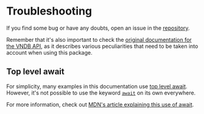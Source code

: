 # Troubleshooting

If you find some bug or have any doubts, open an issue in the [repository](https://github.com/ferreira-tb/vndb/issues).

Remember that it's also important to check the [original documentation for the VNDB API](https://api.vndb.org/kana), as it describes various peculiarities that need to be taken into account when using this package.

## Top level await

For simplicity, many examples in this documentation use [top level await](https://developer.mozilla.org/en-US/docs/Web/JavaScript/Reference/Operators/await#top_level_await). However, it's not possible to use the keyword [`await`](https://developer.mozilla.org/en-US/docs/Web/JavaScript/Reference/Operators/await) on its own everywhere.

For more information, check out [MDN's article explaining this use of await](https://developer.mozilla.org/en-US/docs/Web/JavaScript/Guide/Modules#top_level_await).
